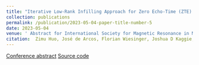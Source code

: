 ```yaml
---
title: "Iterative Low-Rank Infilling Approach for Zero Echo-Time (ZTE) Imaging"
collection: publications
permalink: /publication/2023-05-04-paper-title-number-5
date: 2023-05-04
venue: ' Abstract for International Society for Magnetic Resonance in Medicine 2023'
citation:  Zimu Huo, José de Arcos, Florian Wiesinger, Joshua D Kaggie, Martin J Graves
---
```


[Conference abstract](https://submissions.mirasmart.com/ISMRM2024/Itinerary/PresentationDetail.aspx?evdid=5587)  [Source code](https://github.com/ZimuHuo/LRII)
